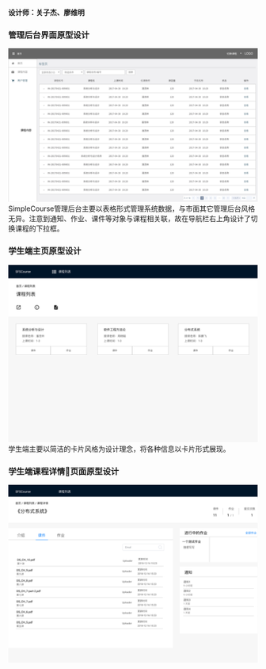 **设计师：关子杰、廖维明**

### 管理后台界面原型设计
![管理后台](admin.png)
SimpleCourse管理后台主要以表格形式管理系统数据，与市面其它管理后台风格无异。注意到通知、作业、课件等对象与课程相关联，故在导航栏右上角设计了切换课程的下拉框。

### 学生端主页原型设计
![学生端主页](student_1.png)
学生端主要以简洁的卡片风格为设计理念，将各种信息以卡片形式展现。

### 学生端课程详情页面原型设计
![学生端课程详情](student_2.png)
